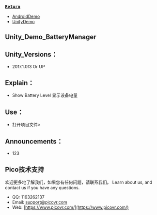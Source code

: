 ###  [ `Return` ](https://github.com/PicoSupport/PicoSupport)
* [AndroidDemo](https://github.com/PicoSupport/PicoSupport/blob/master/android.md)
* [UnityDemo](https://github.com/PicoSupport/PicoSupport/blob/master/unity.md)

## Unity_Demo_BatteryManager

## Unity_Versions：
- 2017.1.0f3 Or UP

## Explain：

- Show Battery Level 显示设备电量

## Use：
- 打开项目文件>


## Announcements：
- 123

## Pico技术支持
欢迎更多地了解我们，如果您有任何问题，请联系我们。
Learn about us, and contact us if you have any questions. 
- QQ:  1163262137
- Email:  support@picovr.com
- Web:  [https://www.picovr.com/](https://www.picovr.com/)
